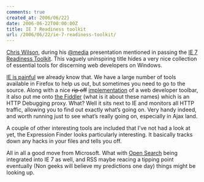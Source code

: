 ```yaml
---
comments: true
created_at: 2006/06/22}
date: 2006-06-22T00:00:00Z
title: IE 7 Readiness toolkit
url: /2006/06/22/ie-7-readiness-toolkit/
---
```


<p>
<a href="http://blogs.msdn.com/ie/archive/2005/03/09/391362.aspx">Chris Wilson</a>, during his <a href="http://vivabit.com/atmedia2006">@media</a> presentation mentioned in passing the <a href="http://www.microsoft.com/downloads/details.aspx?familyid=D13EE10D-2718-47F1-AA86-1E32D526383D&#38;displaylang=en">IE 7 Readiness Toolkit</a>. This vaguely uninspiring title hides a very nice collection of essential tools for discerning web developers on Windows.

</p>
<p>
<a href="http://poisonedminds.com/comics/pm20060621.png">IE is painful</a> we already know that. We have a large number of tools available in Firefox to help us out, but sometimes you need to go to the source. Along with a nice <del>rip off</del> <ins>implementation</ins> of a web developer toolbar, it also put me onto <a href="http://www.fiddlertool.com/fiddler/">the Fiddler</a> (what is it about these names) which is an HTTP Debugging proxy. What? Well it sits next to IE and monitors all HTTP traffic, allowing you to find out exactly what’s going on. Very handy indeed, and worth running just to see what’s really going on, especially in Ajax land.

</p>
<p>
A couple of other interesting tools are included that I’ve not had a look at yet, the Expression Finder looks particularly interesting. It basically tracks down any hacks in your files and tells you off.

</p>
<p>
All in all a good move from Microsoft. What with <a href="http://opensearch.a9.com/">Open Search</a> being integrated into IE 7 as well, and RSS maybe reacing a tipping point eventually (Non geeks will believe my predictions one day) things might be looking up.

</p>
